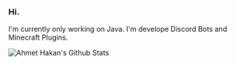 ### Hi.

I'm currently only working on Java. I'm develope Discord Bots and Minecraft Plugins. 

<img align="left" alt="Ahmet Hakan's Github Stats" src="https://github-readme-stats.vercel.app/api?username=ahmhkn0&show_icons=true&theme=dracula&count_private=true" />